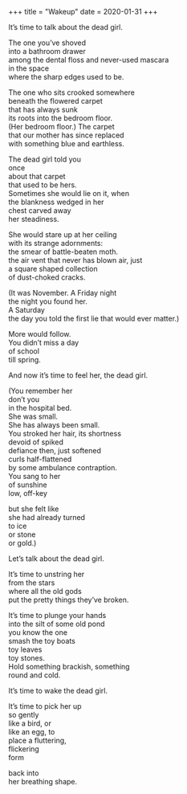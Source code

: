 +++
title = "Wakeup"
date = 2020-01-31
+++

<p>
It’s time to talk about the dead girl.<br/></p>
<p>
The one you’ve shoved <br/>
into a bathroom drawer <br/>
among the dental floss and never-used mascara <br/>
in the space <br/>
where the sharp edges used to be.<br/></p>
<p>
The one who sits crooked somewhere <br/>
beneath the flowered carpet <br/>
that has always sunk <br/>
its roots into the bedroom floor. <br/>
(Her bedroom floor.) The carpet <br/>
that our mother has since replaced <br/>
with something blue and earthless. <br/></p>
<p>
The dead girl told you <br/>
once <br/>
about that carpet <br/>
that used to be hers. <br/>
Sometimes she would lie on it, when <br/>
the blankness wedged in her <br/>
chest carved away <br/>
her steadiness. <br/></p>
<p>
She would stare up at her ceiling <br/>
with its strange adornments: <br/>
       the smear of battle-beaten moth. <br/>
       the air vent that never has blown air, just <br/>
       a square shaped collection <br/>
       of dust-choked cracks. <br/></p>
<p>
(It was November. A Friday night <br/>
the night you found her. <br/>
A Saturday <br/>
the day you told the first lie that would ever matter.) <br/></p>
<p>
More would follow. <br/>
You didn’t miss a day <br/>
of school <br/>
till spring. <br/></p>
<p>
And now it’s time to feel her, the dead girl.<br/></p>
<p>
(You remember her <br/>
don’t you <br/>
in the hospital bed. <br/>
She was small. <br/>
       She has always been small. <br/>
You stroked her hair, its shortness <br/>
devoid of spiked <br/>
defiance then, just softened <br/>
curls half-flattened <br/>
by some ambulance contraption. <br/>
You sang to her <br/>
of sunshine <br/>
low, off-key <br/></p>
<p>
but she felt like <br/>
she had already turned <br/>
to ice <br/>
or stone <br/>
or gold.) <br/></p>
<p>
Let’s talk about the dead girl.<br/></p> 
<p>
It’s time to unstring her <br/>
from the stars <br/>
where all the old gods <br/>
put the pretty things they’ve broken. <br/></p>
<p>
It’s time to plunge your hands <br/>
into the silt of some old pond <br/>
     you know the one <br/>
smash the toy boats <br/>
toy leaves <br/>
toy stones. <br/>
Hold something brackish, something <br/>
round and cold. <br/></p>
<p>
It’s time to wake the dead girl. <br/></p>
<p>
It’s time to pick her up <br/>
so gently <br/>
like a bird, or <br/>
like an egg, to <br/>
place a fluttering, <br/>
flickering <br/>
form <br/></p>
<p>
back into <br/>
her breathing shape. <br/></p>